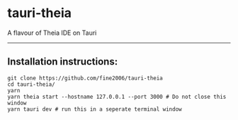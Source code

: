 # tauri-theia
A flavour of Theia IDE on Tauri

---

## Installation instructions:
```shell
git clone https://github.com/fine2006/tauri-theia
cd tauri-theia/
yarn
yarn theia start --hostname 127.0.0.1 --port 3000 # Do not close this window
yarn tauri dev # run this in a seperate terminal window
```
